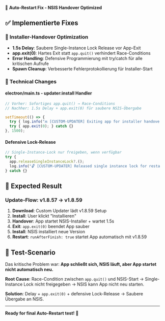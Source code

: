 🔄 **Auto-Restart Fix - NSIS Handover Optimized**

## ✅ **Implementierte Fixes**

### **🚀 Installer-Handover Optimization**
- **1.5s Delay**: Saubere Single-Instance Lock Release vor App-Exit  
- **app.exit(0)**: Hartes Exit statt `app.quit()` verhindert Race-Conditions
- **Error Handling**: Defensive Programmierung mit try/catch für alle kritischen Aufrufe
- **Spawn Cleanup**: Verbesserte Fehlerprotokollierung für Installer-Start

### **🔧 Technical Changes**

#### **electron/main.ts - updater:install Handler**
```typescript
// Vorher: Sofortiges app.quit() → Race-Conditions
// Nachher: 1.5s Delay + app.exit(0) für saubere NSIS-Übergabe

setTimeout(() => {
  try { log.info("🔚 [CUSTOM-UPDATER] Exiting app for installer handover"); } catch {}
  try { app.exit(0); } catch {}
}, 1500);
```

#### **Defensive Lock-Release**
```typescript
// Single-Instance-Lock nur freigeben, wenn verfügbar
try {
  app.releaseSingleInstanceLock?.();
  log.info("🔓 [CUSTOM-UPDATER] Released single instance lock for restart");
} catch {}
```

## 🎯 **Expected Result**

### **Update-Flow: v1.8.57 → v1.8.59**
1. **Download**: Custom Updater lädt v1.8.59 Setup
2. **Install**: User klickt "Installieren"
3. **Handover**: App startet NSIS-Installer + wartet 1.5s  
4. **Exit**: `app.exit(0)` beendet App sauber
5. **Install**: NSIS installiert neue Version
6. **Restart**: `runAfterFinish: true` startet App automatisch mit v1.8.59

## 🧪 **Test-Scenario**

Das kritische Problem war: **App schließt sich, NSIS läuft, aber App startet nicht automatisch neu.**

**Root Cause**: Race-Condition zwischen `app.quit()` und NSIS-Start → Single-Instance Lock nicht freigegeben → NSIS kann App nicht neu starten.

**Solution**: Delay + `app.exit(0)` + defensive Lock-Release → Saubere Übergabe an NSIS.

---
**Ready for final Auto-Restart test!** 🚀